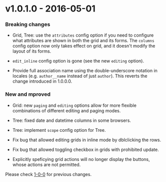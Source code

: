 # v1.0.1.0 - 2016-05-01

### Breaking changes

*   Grid, Tree: use the `attributes` config option if you need to configure what attributes are shown in both the grid
    and its forms. The `columns` config option now only takes effect on grid, and it doesn't modify the layout of its
    forms.

*   `edit_inline` config option is gone (see the new `editing` option).

*   Provide full association name using the double-underscore notation in locales (e.g. `author__name` instead of just
    `author`). This reverts the change introduced in 1.0.0.0.

### New and mproved

*   Grid: new `paging` and `editing` options allow for more flexible combinations of different editing and paging modes.

*   Tree: fixed date and datetime columns in some browsers.

*   Tree: implement `scope` config option for Tree.

*   Fix bug that allowed editing grids in inline mode by dblclicking the rows.

*   Fix bug that allowed toggling checkbox in grids with prohibited update.

*   Explicitly speficying grid actions will no longer display the buttons, whose actions are not permitted.

Please check [1-0-0](https://github.com/netzke/netzke-basepack/blob/1-0-0/CHANGELOG.md) for previous changes.
